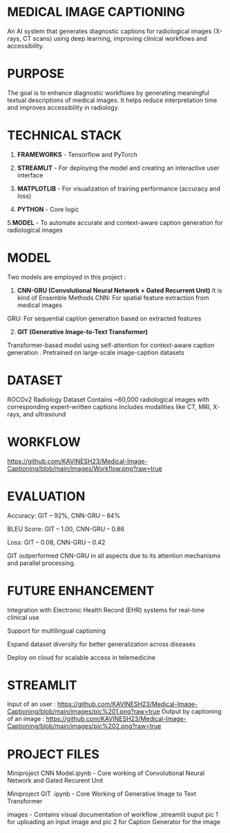 # MEDICAL IMAGE CAPTIONING
  An AI system that generates diagnostic captions for radiological images (X-rays, CT scans) using deep learning, improving clinical workflows and accessibility.

# PURPOSE
  The goal is to enhance diagnostic workflows by generating meaningful textual descriptions of medical images. It helps reduce interpretation time and improves accessibility in radiology.   
  
# TECHNICAL STACK

1. **FRAMEWORKS**  -  Tensorflow  and PyTorch

2. **STREAMLIT**   -  For deploying the model and creating an interactive user interface

3. **MATPLOTLIB**  -  For visualization of training performance (accuracy and loss)

4. **PYTHON**      -  Core logic

5.**MODEL**      -  To automate accurate and context-aware caption generation for radiological images

# MODEL

Two models are employed in this project :
1. **CNN-GRU (Convolutional Neural Network + Gated Recurrent Unit)**
It is kind of Ensemble Methods
CNN: For spatial feature extraction from medical images

GRU: For sequential caption generation based on extracted features

2. **GIT (Generative Image-to-Text Transformer)**

Transformer-based model using self-attention for context-aware caption generation . Pretrained on large-scale image-caption datasets

# DATASET

ROCOv2 Radiology Dataset
     Contains ~60,000 radiological images with corresponding expert-written captions
     Includes modalities like CT, MRI, X-rays, and ultrasound

# WORKFLOW

   https://github.com/KAVINESH23/Medical-Image-Captioning/blob/main/images/Workflow.png?raw=true


# EVALUATION

Accuracy: GIT – 92%, CNN-GRU – 84%

BLEU Score: GIT – 1.00, CNN-GRU – 0.86

Loss: GIT – 0.08, CNN-GRU – 0.42

GIT outperformed CNN-GRU in all aspects due to its attention mechanisms and parallel processing.

# FUTURE ENHANCEMENT

Integration with Electronic Health Record (EHR) systems for real-time clinical use

Support for multilingual captioning

Expand dataset diversity for better generalization across diseases

Deploy on cloud for scalable access in telemedicine

# STREAMLIT

 Input of an user                   : https://github.com/KAVINESH23/Medical-Image-Captioning/blob/main/images/pic%201.png?raw=true
 Output by captioning of an image   : https://github.com/KAVINESH23/Medical-Image-Captioning/blob/main/images/pic%202.png?raw=true

# PROJECT FILES

Miniproject CNN Model.ipynb   - Core working of Convolutional Neural Network and Gated Recurent Unit

Miniproject GIT .ipynb        - Core Working of Generative Image to Text Transformer

images                        - Contains visual documentation of workflow ,streamlit ouput pic 1 for uploading an input image  and pic 2 
                                 for Caption Generator for the image 
